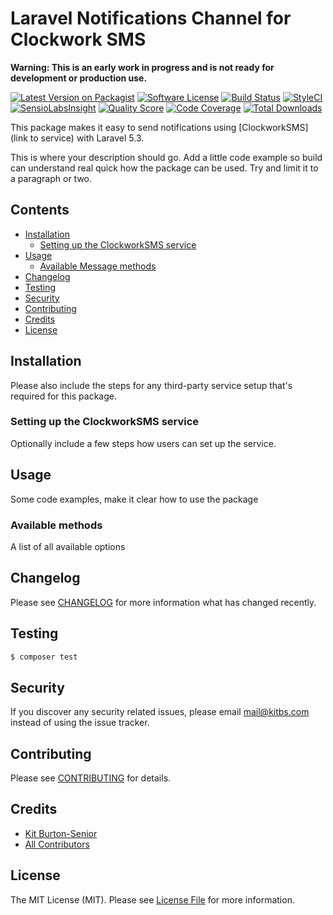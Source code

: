 # Laravel Notifications Channel for Clockwork SMS

**Warning: This is an early work in progress and is not ready for development or production use.**

[![Latest Version on Packagist](https://img.shields.io/packagist/v/laravel-notification-channels/laravel-notifications-clockworksms.svg?style=flat-square)](https://packagist.org/packages/laravel-notification-channels/laravel-notifications-clockworksms)
[![Software License](https://img.shields.io/badge/license-MIT-brightgreen.svg?style=flat-square)](LICENSE.md)
[![Build Status](https://img.shields.io/travis/laravel-notification-channels/laravel-notifications-clockworksms/master.svg?style=flat-square)](https://travis-ci.org/laravel-notification-channels/laravel-notifications-clockworksms)
[![StyleCI](https://styleci.io/repos/85321143/shield)](https://styleci.io/repos/85321143)
[![SensioLabsInsight](https://img.shields.io/sensiolabs/i/:sensio_labs_id.svg?style=flat-square)](https://insight.sensiolabs.com/projects/:sensio_labs_id)
[![Quality Score](https://img.shields.io/scrutinizer/g/laravel-notification-channels/laravel-notifications-clockworksms.svg?style=flat-square)](https://scrutinizer-ci.com/g/laravel-notification-channels/laravel-notifications-clockworksms)
[![Code Coverage](https://img.shields.io/scrutinizer/coverage/g/laravel-notification-channels/laravel-notifications-clockworksms/master.svg?style=flat-square)](https://scrutinizer-ci.com/g/laravel-notification-channels/laravel-notifications-clockworksms/?branch=master)
[![Total Downloads](https://img.shields.io/packagist/dt/laravel-notification-channels/laravel-notifications-clockworksms.svg?style=flat-square)](https://packagist.org/packages/laravel-notification-channels/laravel-notifications-clockworksms)

This package makes it easy to send notifications using [ClockworkSMS](link to service) with Laravel 5.3.

This is where your description should go. Add a little code example so build can understand real quick how the package can be used. Try and limit it to a paragraph or two.



## Contents

- [Installation](#installation)
	- [Setting up the ClockworkSMS service](#setting-up-the-ClockworkSMS-service)
- [Usage](#usage)
	- [Available Message methods](#available-message-methods)
- [Changelog](#changelog)
- [Testing](#testing)
- [Security](#security)
- [Contributing](#contributing)
- [Credits](#credits)
- [License](#license)


## Installation

Please also include the steps for any third-party service setup that's required for this package.

### Setting up the ClockworkSMS service

Optionally include a few steps how users can set up the service.

## Usage

Some code examples, make it clear how to use the package

### Available methods

A list of all available options

## Changelog

Please see [CHANGELOG](CHANGELOG.md) for more information what has changed recently.

## Testing

``` bash
$ composer test
```

## Security

If you discover any security related issues, please email mail@kitbs.com instead of using the issue tracker.

## Contributing

Please see [CONTRIBUTING](CONTRIBUTING.md) for details.

## Credits

- [Kit Burton-Senior](https://github.com/kitbs)
- [All Contributors](../../contributors)

## License

The MIT License (MIT). Please see [License File](LICENSE.md) for more information.

